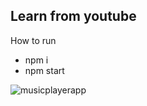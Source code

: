 ## Learn from youtube
How to run
* npm i
* npm start

![musicplayerapp](https://user-images.githubusercontent.com/45890409/120299404-2b0d4c80-c2f5-11eb-8e76-ff39487ad4f5.gif)
